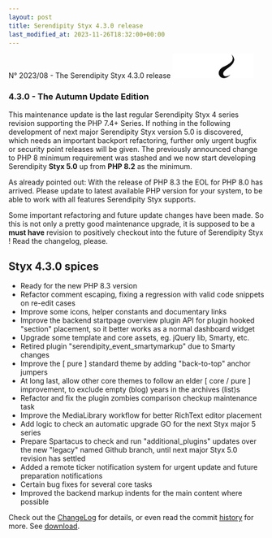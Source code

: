 ```yaml
---
layout: post
title: Serendipity Styx 4.3.0 release
last_modified_at: 2023-11-26T18:32:00+00:00
---
```


N° 2023/08 - The Serendipity Styx 4.3.0 release <img class="php8" src="/i/b/logo_php8_3.svg" alt="php8.3" width="160" height="48">

### 4.3.0 - The Autumn Update Edition

This maintenance update is the last regular Serendipity Styx 4 series revision supporting the PHP 7.4+ Series. If nothing in the following development of next major Serendipity Styx version 5.0 is discovered, which needs an important backport refactoring, further only urgent bugfix or security point releases will be given. The previously announced change to PHP 8 minimum requirement was stashed and we now start developing Serendipity **Styx 5.0** up from **PHP 8.2** as the minimum.

As already pointed out: With the release of PHP 8.3 the EOL for PHP 8.0 has arrived. Please update to latest available PHP version for your system, to be able to work with all features Serendipity Styx supports.

Some important refactoring and future update changes have been made. So this is not only a pretty good maintenance upgrade, it is supposed to be a **must have** revision to positively checkout into the future of Serendipity Styx ! Read the changelog, please.

## Styx 4.3.0 spices

  - Ready for the new PHP 8.3 version
  - Refactor comment escaping, fixing a regression with valid code snippets on re-edit cases
  - Improve some icons, helper constants and documentary links
  - Improve the backend startpage overview plugin API for plugin hooked "section" placement, so it better works as a normal dashboard widget
  - Upgrade some template and core assets, eg. jQuery lib, Smarty, etc.
  - Retired plugin "serendipity_event_smartymarkup" due to Smarty changes
  - Improve the [ pure ] standard theme by adding "back-to-top" anchor jumpers
  - At long last, allow other core themes to follow an elder [ core / pure ] improvement, to exclude empty (blog) years in the archives (list)s
  - Refactor and fix the plugin zombies comparison checkup maintenance task
  - Improve the MediaLibrary workflow for better RichText editor placement
  - Add logic to check an automatic upgrade GO for the next Styx major 5 series
  - Prepare Spartacus to check and run "additional_plugins" updates over the new "legacy" named Github branch, until next major Styx 5.0 revision has settled
  - Added a remote ticker notification system for urgent update and future preparation notifications
  - Certain bug fixes for several core tasks
  - Improved the backend markup indents for the main content where possible


Check out the [ChangeLog](https://github.com/ophian/styx/blob/4.3.0/docs/NEWS) for details, or even read the commit [history](https://github.com/ophian/styx/commits/4.3.0) for more. See [download](https://github.com/ophian/styx/releases/tag/4.3.0).

